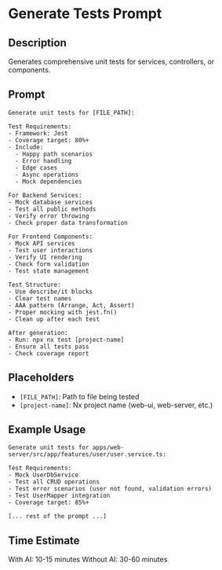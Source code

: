 # Generate Tests Prompt

## Description
Generates comprehensive unit tests for services, controllers, or components.

## Prompt

```
Generate unit tests for [FILE_PATH]:

Test Requirements:
- Framework: Jest
- Coverage target: 80%+
- Include:
  - Happy path scenarios
  - Error handling
  - Edge cases
  - Async operations
  - Mock dependencies

For Backend Services:
- Mock database services
- Test all public methods
- Verify error throwing
- Check proper data transformation

For Frontend Components:
- Mock API services
- Test user interactions
- Verify UI rendering
- Check form validation
- Test state management

Test Structure:
- Use describe/it blocks
- Clear test names
- AAA pattern (Arrange, Act, Assert)
- Proper mocking with jest.fn()
- Clean up after each test

After generation:
- Run: npx nx test [project-name]
- Ensure all tests pass
- Check coverage report
```

## Placeholders

- `[FILE_PATH]`: Path to file being tested
- `[project-name]`: Nx project name (web-ui, web-server, etc.)

## Example Usage

```
Generate unit tests for apps/web-server/src/app/features/user/user.service.ts:

Test Requirements:
- Mock UserDbService
- Test all CRUD operations
- Test error scenarios (user not found, validation errors)
- Test UserMapper integration
- Coverage target: 85%+

[... rest of the prompt ...]
```

## Time Estimate

With AI: 10-15 minutes
Without AI: 30-60 minutes
